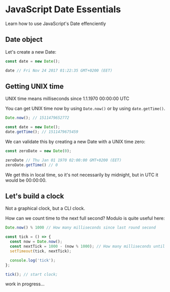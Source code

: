 # JavaScript Date Essentials
Learn how to use JavaScript's Date effenciently

## Date object
Let's create a new Date:
```js
const date = new Date();

date // Fri Nov 24 2017 01:22:35 GMT+0200 (EET)
```

## Getting UNIX time
UNIX time means milliseconds since 1.1.1970 00:00:00 UTC

You can get UNIX time now by using `Date.now()` or by using `date.getTime()`.

```js
Date.now(); // 1511479652772

const date = new Date();
date.getTime(); // 1511479675459
```

We can validate this by creating a new Date with a UNIX time zero:
```js
const zeroDate = new Date(0);

zeroDate // Thu Jan 01 1970 02:00:00 GMT+0200 (EET)
zeroDate.getTime() // 0
```

We get this in local time, so it's not necessarily by midnight, but in UTC it would be 00:00:00.

## Let's build a clock
Not a graphical clock, but a CLI clock.

How can we count time to the next full second? Modulo is quite useful here:

```js
Date.now() % 1000 // How many milliseconds since last round second
```

```js
const tick = () => {
  const now = Date.now();
  const nextTick = 1000 - (now % 1000); // How many milliseconds until next round second
  setTimeout(tick, nextTick);

  console.log('tick');
};

tick(); // start clock;
```


work in progress...
